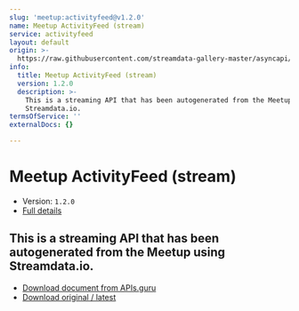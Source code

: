 ```yaml
---
slug: 'meetup:activityfeed@v1.2.0'
name: Meetup ActivityFeed (stream)
service: activityfeed
layout: default
origin: >-
  https://raw.githubusercontent.com/streamdata-gallery-master/asyncapi/master/_listings/meetup/meetup-activityfeed-stream-async.md
info:
  title: Meetup ActivityFeed (stream)
  version: 1.2.0
  description: >-
    This is a streaming API that has been autogenerated from the Meetup using
    Streamdata.io.
termsOfService: ''
externalDocs: {}

---
```

# Meetup ActivityFeed (stream)

* Version: `1.2.0`
* [Full details](../html/meetup:activityfeed@v1.2.0.html)



## This is a streaming API that has been autogenerated from the Meetup using Streamdata.io.



* [Download document from APIs.guru](https://raw.githubusercontent.com/APIs-guru/asyncapi-directory/master/docs/APIs/meetup%3Aactivityfeed%40v1.2.0.yaml)
* [Download original / latest](https://raw.githubusercontent.com/streamdata-gallery-master/asyncapi/master/_listings/meetup/meetup-activityfeed-stream-async.md)

<script type="application/ld+json">
{
  "@context": "http://schema.org/",
  "@type": "WebAPI",
  "description": "This is a streaming API that has been autogenerated from the Meetup using Streamdata.io.",
  "documentation": "",

  "name": "Meetup ActivityFeed (stream)"
}
</script>
